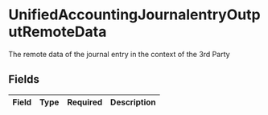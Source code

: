 # UnifiedAccountingJournalentryOutputRemoteData

The remote data of the journal entry in the context of the 3rd Party


## Fields

| Field       | Type        | Required    | Description |
| ----------- | ----------- | ----------- | ----------- |